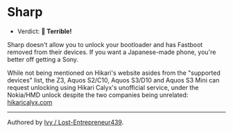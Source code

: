 # Sharp

- Verdict: **🍅 Terrible!**

Sharp doesn't allow you to unlock your bootloader and has Fastboot removed from their devices. If you want a Japanese-made phone, you're better off getting a Sony.

While not being mentioned on Hikari's website asides from the "supported devices" list, the Z3, Aquos S2/C10, Aquos S3/D10 and Aquos S3 Mini can request unlocking using Hikari Calyx's unofficial service, under the Nokia/HMD unlock despite the two companies being unrelated: [hikaricalyx.com][hikari-service]
***
Authored by [Ivy / Lost-Entrepreneur439](https://github.com/Lost-Entrepreneur439).<br/>

[hikari-service]:https://hikaricalyx.com/request-bootloader-unlock
